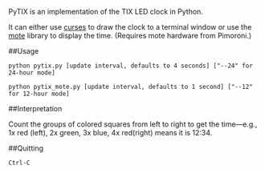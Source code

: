 PyTIX is an implementation of the TIX LED clock in Python.

It can either use [curses](http://docs.python.org/library/curses.html) to draw the clock to a terminal window or use the [mote](https://github.com/pimoroni/mote) library to display the time. (Requires mote hardware from Pimoroni.)

##Usage

`python pytix.py [update interval, defaults to 4 seconds] ["--24" for 24-hour mode]`

`python pytix_mote.py [update interval, defaults to 1 second] ["--12" for 12-hour mode]`

##Interpretation

Count the groups of colored squares from left to right to get the time&mdash;e.g., 1x red (left), 2x green, 3x blue, 4x red(right) means it is 12:34.

##Quitting

`Ctrl-C`

